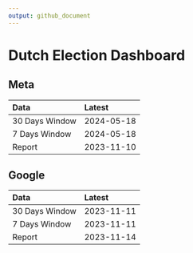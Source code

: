 ```yaml
---
output: github_document
---
```


# Dutch Election Dashboard



## Meta


|Data           |Latest     |
|:--------------|:----------|
|30 Days Window |2024-05-18 |
|7 Days Window  |2024-05-18 |
|Report         |2023-11-10 |

## Google


|Data           |Latest     |
|:--------------|:----------|
|30 Days Window |2023-11-11 |
|7 Days Window  |2023-11-11 |
|Report         |2023-11-14 |
